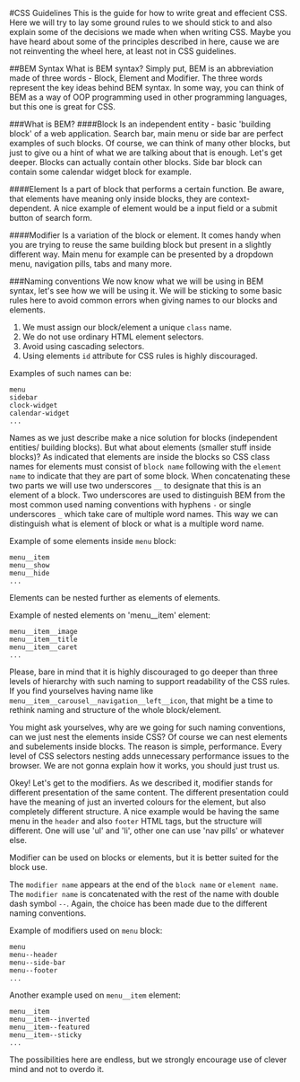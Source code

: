 #CSS Guidelines
This is the guide for how to write great and effecient CSS. Here we will try to
lay some ground rules to we should stick to and also explain some of the
decisions we made when when writing CSS. Maybe you have heard about some of the
principles described in here, cause we are not reinventing the wheel here, at
least not in CSS guidelines.

##BEM Syntax
What is BEM syntax? Simply put, BEM is an abbreviation made of three words - 
Block, Element and Modifier. The three words represent the key ideas behind
BEM syntax. In some way, you can think of BEM as a way of OOP programming used
in other programming languages, but this one is great for CSS. 

###What is BEM?
####Block
Is an independent entity - basic 'building block' of a web application. Search 
bar, main menu or side bar are perfect examples of such blocks. Of course, we 
can think of many other blocks, but just to give ou a hint of what we are 
talking about that is enough. Let's get deeper. Blocks can actually contain 
other blocks. Side bar block can contain some calendar widget block for example.

####Element
Is a part of block that performs a certain function. Be aware, that elements 
have meaning only inside blocks, they are context-dependent. A nice example of 
element would be a input field or a submit button of search form.

####Modifier
Is a variation of the block or element. It comes handy when you are trying to 
reuse the same building block but present in a slightly different way. Main 
menu for example can be presented by a dropdown menu, navigation pills, tabs 
and many more.

###Naming conventions
We now know what we will be using in BEM syntax, let's see how we will be using 
it. We will be sticking to some basic rules here to avoid common errors when 
giving names to our blocks and elements.

1. We must assign our block/element a unique `class` name.
2. We do not use ordinary HTML element selectors.
3. Avoid using cascading selectors.
4. Using elements `id` attribute for CSS rules is highly discouraged.

Examples of such names can be:
```
menu
sidebar
clock-widget
calendar-widget
...
```

Names as we just describe make a nice solution for blocks (independent entities/
building blocks). But what about elements (smaller stuff inside blocks)? As 
indicated that elements are inside the blocks so CSS class names for elements 
must consist of `block name` following with the `element name` to indicate that 
they are part of some block. When concatenating these two parts we will use two 
underscores `__` to designate that this is an element of a block. Two 
underscores are used to distinguish BEM from the most common used naming 
conventions with hyphens `-` or single underscores `_` which take care of 
multiple word names. This way we can distinguish what is element of block or 
what is a multiple word name.

Example of some elements inside `menu` block:
```
menu__item
menu__show
menu__hide
...
```
Elements can be nested further as elements of elements.

Example of nested elements on 'menu__item' element:
```
menu__item__image
menu__item__title
menu__item__caret
...
```

Please, bare in mind that it is highly discouraged to go deeper than three 
levels of hierarchy with such naming to support readability of the CSS rules. 
If you find yourselves having name like 
`menu__item__carousel__navigation__left__icon`, that might be a time to rethink 
naming and structure of the whole block/element.

You might ask yourselves, why are we going for such naming conventions, can we 
just nest the elements inside CSS? Of course we can nest elements and 
subelements inside blocks. The reason is simple, performance. Every level of 
CSS selectors nesting adds unnecessary performance issues to the browser. We 
are not gonna explain how it works, you should just trust us.

Okey! Let's get to the modifiers. As we described it, modifier stands for 
different presentation of the same content. The different presentation could 
have the meaning of just an inverted colours for the element, but also 
completely different structure. A nice example would be having the same menu in 
the `header` and also `footer` HTML tags, but the structure will different. One 
will use 'ul' and 'li', other one can use 'nav pills' or whatever else.

Modifier can be used on blocks or elements, but it is better suited for the 
block use.

The `modifier name` appears at the end of the `block name` or `element name`. 
The `modifier name` is concatenated with the rest of the name with double dash 
symbol `--`. Again, the choice has been made due to the different naming 
conventions.

Example of modifiers used on `menu` block:
```
menu
menu--header
menu--side-bar
menu--footer
...
```

Another example used on `menu__item` element:
```
menu__item
menu__item--inverted
menu__item--featured
menu__item--sticky
...
```

The possibilities here are endless, but we strongly encourage use of clever 
mind and not to overdo it.